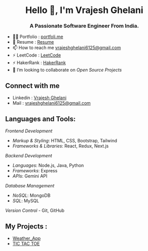 
<h1 align="center">Hello 👋, I'm Vrajesh Ghelani</h1> 
<h3 align="center">A Passionate Software Engineer From India.</h3> 
 
<!-- <p align="left"> <img src="https://komarev.com/ghpvc/?username=priyanshuvaliya&label=Profile%20views&color=0e75b6&style=flat" alt="priyanshuvaliya" /> </p> -->
  
- 👨‍💻 Portfolio : [portfoli.me](https://vrajesh-ghelani-portfolio.vercel.app/)
- 📄 Resume : [Resume](https://drive.google.com/drive/u/0/folders/1ReDsV9dITIbZGXoCJV0W0vP2s_UaBqKY)
- 📫 How to reach me vrajeshghelani6125@gmail.com  
- ⚡ LeetCode : [LeetCode](https://leetcode.com/u/23IT034/)
- ⚡ HakerRank : [HakerRank](https://www.hackerrank.com/profile/23IT034)
- 🤝 I’m looking to collaborate on *Open Source Projects* 

<h2 align="left">Connect with me </h2>

- Linkedin : [Vrajesh Ghelani](https://www.linkedin.com/in/vrajesh-ghelani-66b7ab288/)
- Mail : vrajeshghelani6125@gmail.com
<h2 align="left">Languages and Tools:</h2>

*Frontend Development*
- *Markup & Styling*: HTML, CSS, Bootstrap, Tailwind
- *Frameworks & Libraries*: React, Redux, Next.js
<!-- - *Design Tools*: Figma -->
 
*Backend Development*
- *Languages*: Node.js, Java, Python
- *Frameworks*: Express
- *APIs*: Gemini API

*Database Management*
- *NoSQL*: MongoDB
- *SQL*: MySQL

*Version Control*
- Git, GitHub

<h2 align="left">My Projects :</h2> 

- [Weather_App](https://weather-app-hazel-five-80.vercel.app/)
- [TIC TAC TOE](https://tic-tac-toe-amber-nine.vercel.app/)
<!--
**VrajeshGhelani/VrajeshGhelani** is a ✨ _special_ ✨ repository because its `README.md` (this file) appears on your GitHub profile.

Here are some ideas to get you started:

- 🔭 I’m currently working on ...
- 🌱 I’m currently learning ...
- 👯 I’m looking to collaborate on ...
- 🤔 I’m looking for help with ...
- 💬 Ask me about ...
- 📫 How to reach me: ...
- 😄 Pronouns: ...
- ⚡ Fun fact: ...
-->

